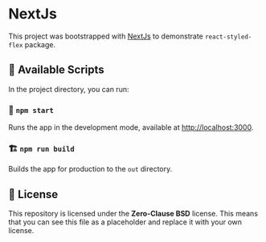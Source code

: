 # NextJs

This project was bootstrapped with [NextJs](https://nextjs.org/docs) to demonstrate `react-styled-flex` package.

## 🧰 Available Scripts

In the project directory, you can run:

### 🏁 `npm start`

Runs the app in the development mode, available at [http://localhost:3000](http://localhost:3000).

### 🏗️ `npm run build`

Builds the app for production to the `out` directory.

## 🥂 License

This repository is licensed under the **Zero-Clause BSD** license. This means that you can see this file as a placeholder and replace it with your own license.
